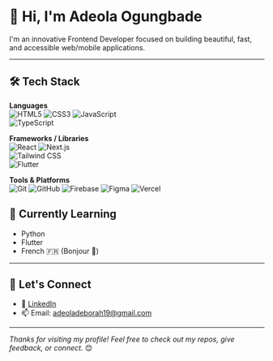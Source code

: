 
# 👋 Hi, I'm Adeola Ogungbade

I'm an innovative Frontend Developer focused on building beautiful, fast, and accessible web/mobile applications.

---

## 🛠 Tech Stack

**Languages**  
![HTML5](https://img.shields.io/badge/-HTML5-E34F26?logo=html5&logoColor=white) 
![CSS3](https://img.shields.io/badge/-CSS3-1572B6?logo=css3&logoColor=white) 
![JavaScript](https://img.shields.io/badge/-JavaScript-F7DF1E?logo=javascript&logoColor=black)  
![TypeScript](https://img.shields.io/badge/-TypeScript-3178C6?logo=typescript&logoColor=white)

**Frameworks / Libraries**  
![React](https://img.shields.io/badge/-React-61DAFB?logo=react&logoColor=black)
![Next.js](https://img.shields.io/badge/-Next.js-000000?logo=nextdotjs)  
![Tailwind CSS](https://img.shields.io/badge/-TailwindCSS-38B2AC?logo=tailwind-css&logoColor=white)  
![Flutter](https://img.shields.io/badge/-Flutter-02569B?logo=flutter&logoColor=white)

**Tools & Platforms**  
![Git](https://img.shields.io/badge/-Git-F05032?logo=git&logoColor=white)
![GitHub](https://img.shields.io/badge/-GitHub-181717?logo=github)
![Firebase](https://img.shields.io/badge/-Firebase-FFCA28?logo=firebase&logoColor=black)
![Figma](https://img.shields.io/badge/-Figma-F24E1E?logo=figma&logoColor=white)
![Vercel](https://img.shields.io/badge/-Vercel-000000?logo=vercel)


## 🌱 Currently Learning

- Python
- Flutter 
- French 🇫🇷 (Bonjour 👋)

---

## 🤝 Let's Connect

- 💼 [LinkedIn](https://www.linkedin.com/in/adeola-ogungbade/)
- 📫 Email: adeoladeborah19@gmail.com

---

_Thanks for visiting my profile! Feel free to check out my repos, give feedback, or connect._ 😊
